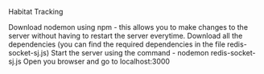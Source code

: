 Habitat Tracking 

Download nodemon using npm - this allows you to make changes to the server without having to restart the server everytime.
Download all the dependencies (you can find the required dependencies in the file redis-socket-sj.js)
Start the server using the command - nodemon redis-socket-sj.js
Open you browser and go to localhost:3000